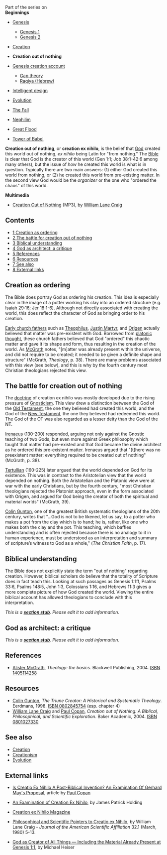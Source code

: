 Part of the series on  
**Beginnings**
-   [Genesis](Genesis "Genesis")
    -   [Genesis 1](Genesis_1 "Genesis 1")
    -   [Genesis 2](Genesis_2 "Genesis 2")

-   [Creation](Creation "Creation")
-   **Creation out of nothing**
-   [Genesis creation account](Genesis_creation_account "Genesis creation account")
    -   [Gap theory](Gap_theory "Gap theory")
    -   [Raqiya (Hebrew)](Raqiya_(Hebrew) "Raqiya (Hebrew)")

-   [Intelligent design](Intelligent_design "Intelligent design")
-   [Evolution](Evolution "Evolution")
-   [The Fall](The_Fall "The Fall")
-   [Nephilim](Nephilim "Nephilim")
-   [Great Flood](Great_Flood "Great Flood")
-   [Tower of Babel](Tower_of_Babel "Tower of Babel")

**Creation out of nothing**, or **creation ex nihilo**, is the
belief that [God](God "God") created this world out of nothing,
*ex nihilo* being Latin for "from nothing." The
[Bible](Bible "Bible") is clear that God is the creator of this
world (Gen 1:1; Job 38:1-42:6 among many others), but the issue of
*how* he created this world is what is in question. Typically there
are two main answers: (1) either God created this world from
nothing, or (2) he created this world from pre-existing matter. In
the second view God would be the *organizer* or the one who
"ordered the chaos" of this world.

**Multimedia**

-   [Creation Out of Nothing](http://www.rfmedia.org/RF_audio_video/RF_podcast/Creation-Out-of-Nothing.mp3)
    (MP3), by
    [William Lane Craig](William_Lane_Craig "William Lane Craig")

## Contents

-   [1 Creation as ordering](#Creation_as_ordering)
-   [2 The battle for creation out of nothing](#The_battle_for_creation_out_of_nothing)
-   [3 Biblical understanding](#Biblical_understanding)
-   [4 God as architect: a critique](#God_as_architect:_a_critique)
-   [5 References](#References)
-   [6 Resources](#Resources)
-   [7 See also](#See_also)
-   [8 External links](#External_links)

## Creation as ordering

The Bible does portray God as ordering his creation. This idea is
especially clear in the image of a potter working his clay into an
ordered structure (e.g. Isaiah 29:16; Jer 18:1-6). Although not
directly associated with creating the world, this does reflect the
character of God as bringing order to his creation.

[Early church fathers](Early_church_fathers "Early church fathers")
such as
[Theophilus](index.php?title=Theophilus&action=edit&redlink=1 "Theophilus (page does not exist)"),
[Justin Martyr](Justin_Martyr "Justin Martyr"), and
[Origen](Origen "Origen") actually believed that matter was
pre-existent with God. Borrowed from
[platonic thought](index.php?title=Platonism&action=edit&redlink=1 "Platonism (page does not exist)"),
these church fathers believed that God "ordered" this chaotic
matter and gave it its shape and form, thus resulting in the
creation of the world. As
[McGrath](Alister_McGrath "Alister McGrath") notes, "[m]atter was
already present within the universe, and did not require to be
created; it needed to be given a definite shape and structure"
(McGrath, *Theology*, p. 38). There are many problems associated
with this view (see below), and this is why by the fourth century
most Christian theologians rejected this view.

## The battle for creation out of nothing

The [doctrine](Doctrine "Doctrine") of creation ex nihilo was
mostly developed due to the rising pressure of
[Gnosticism](Gnosticism "Gnosticism"). This view drew a distinction
between the God of the
[Old Testament](Old_Testament "Old Testament"), the one they
believed had created this world, and the God of the
[New Testament](New_Testament "New Testament"), the one they
believed had redeemed this world. The God of the OT was also
regarded as a lesser deity than the God of the NT.

[Irenaeus](Irenaeus "Irenaeus") (130-200) responded, arguing not
only against the Gnostic teaching of two Gods, but even more
against Greek philosophy which taught that matter had pre-existed
and that God became the divine architect as he ordered this
pre-existent matter. Irenaeus argued that "[t]here was no
preexistent matter; everything required to be created out of
nothing" (McGrath, p. 38).

[Tertullian](Tertullian "Tertullian") (160-225) later argued that
the world depended on God for its existence. This was in contrast
to the Aristotelian view that the world depended on nothing. Both
the Aristotelian and the Platonic view were at war with the early
Christians, but by the fourth century, "most Christian theologians
rejected the Platonist approach, even in the form associated with
Origen, and argued for God being the creator of both the spiritual
and material worlds" (McGrath, 39).

[Colin Gunton](Colin_Gunton "Colin Gunton"), one of the greatest
British systematic theologians of the 20th century, writes that
"...God is not to be likened, let us say, to a potter who makes a
pot from the clay which is to hand; he is, rather, like one who
makes both the clay and the pot. This teaching, which baffles
understanding and is often rejected because there is no analogy to
it in human experience, must be understood as an interpretation and
summary of scripture’s witness to God as a whole,"
(*The Christian Faith*, p. 17).

## Biblical understanding

The Bible does not explicitly state the term "out of nothing"
regarding creation. However, biblical scholars do believe that the
totality of Scripture does in fact teach this. Looking at such
passages as Genesis 1:1ff, Psalms 33:6, Psalms 148:5, John 1:3,
Colossians 1:16, and Hebrews 11:3 gives a more complete picture of
how God created the world. Viewing the entire biblical account has
allowed theologians to conclude with this interpretation.

*This is a **[section stub](http://www.theopedia.com/Category:Theopedia_sectionstubs "Category:Theopedia sectionstubs")**. Please edit it to add information.*
## God as architect: a critique

*This is a **[section stub](http://www.theopedia.com/Category:Theopedia_sectionstubs "Category:Theopedia sectionstubs")**. Please edit it to add information.*
## References

-   [Alister McGrath](Alister_McGrath "Alister McGrath"),
    *Theology: the basics*. Blackwell Publishing, 2004.
    [ISBN 1405114258](http://www.theopedia.com/Special:BookSources/1405114258)

## Resources

-   [Colin Gunton](Colin_Gunton "Colin Gunton"),
    *The Triune Creator: A Historical and Systematic Theology*.
    Eerdmans, 1998.
    [ISBN 0802845754](http://www.theopedia.com/Special:BookSources/0802845754)
    (esp. chapter 4)
-   [William Lane Craig](William_Lane_Craig "William Lane Craig")
    and [Paul Copan](Paul_Copan "Paul Copan"),
    *Creation out of Nothing: A Biblical, Philosophical, and Scientific Exploration*.
    Baker Academic, 2004.
    [ISBN 0801027330](http://www.theopedia.com/Special:BookSources/0801027330)

## See also

-   [Creation](Creation "Creation")
-   [Creationism](Creationism "Creationism")
-   [Evolution](Evolution "Evolution")

## External links

-   [Is Creatio Ex Nihilo A Post-Biblical Invention? An Examination Of Gerhard May's Proposal](http://www.earlychurch.org.uk/article_exnihilo_copan.html),
    article by [Paul Copan](Paul_Copan "Paul Copan")
-   [An Examination of Creation Ex Nihilo](http://tektonics.org/af/exnihilo.html),
    by James Patrick Holding
-   [Creation ex Nihilo Magazine](http://www.creationists.org/creationmagazine.html)
-   [Philosophical and Scientific Pointers to Creatio ex Nihilo](http://faculty.gordon.edu/hu/bi/Ted_Hildebrandt/OTeSources/01-Genesis/Text/Articles-Books/Craig-ExNihiloASA.pdf),
    by William Lane Craig -
    *Journal of the American Scientific Affiliation* 32.1 (March, 1980)
    5-13.

-   [God as Creator of All Things — Including the Material Already Present at Genesis 1:1](http://michaelsheiser.com/TheNakedBible/2010/08/god-as-creator-of-all-things-including-the-material-already-present-at-genesis-11/#utm_source=rss&utm_medium=rss&utm_campaign=god-as-creator-of-all-things-including-the-material-already-present-at-genesis-11),
    by Michael Heiser




